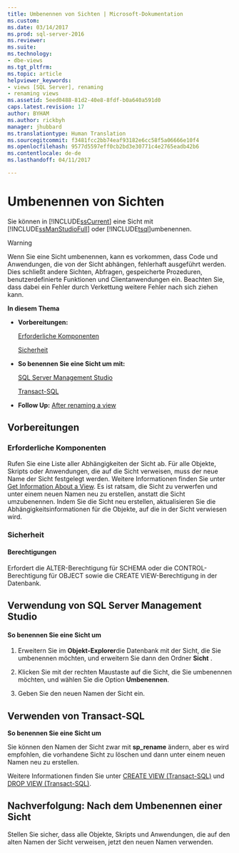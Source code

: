 ```yaml
---
title: Umbenennen von Sichten | Microsoft-Dokumentation
ms.custom: 
ms.date: 03/14/2017
ms.prod: sql-server-2016
ms.reviewer: 
ms.suite: 
ms.technology:
- dbe-views
ms.tgt_pltfrm: 
ms.topic: article
helpviewer_keywords:
- views [SQL Server], renaming
- renaming views
ms.assetid: 5eed0488-81d2-40e8-8fdf-b0a640a591d0
caps.latest.revision: 17
author: BYHAM
ms.author: rickbyh
manager: jhubbard
ms.translationtype: Human Translation
ms.sourcegitcommit: f3481fcc2bb74eaf93182e6cc58f5a06666e10f4
ms.openlocfilehash: 9577d5597eff0cb2bd3e30771c4e2765eadb42b6
ms.contentlocale: de-de
ms.lasthandoff: 04/11/2017

---
```

# <a name="rename-views"></a>Umbenennen von Sichten
  Sie können in [!INCLUDE[ssCurrent](../../includes/sscurrent-md.md)] eine Sicht mit [!INCLUDE[ssManStudioFull](../../includes/ssmanstudiofull-md.md)] oder [!INCLUDE[tsql](../../includes/tsql-md.md)]umbenennen.  
  
> [!WARNING]  
>  Wenn Sie eine Sicht umbenennen, kann es vorkommen, dass Code und Anwendungen, die von der Sicht abhängen, fehlerhaft ausgeführt werden. Dies schließt andere Sichten, Abfragen, gespeicherte Prozeduren, benutzerdefinierte Funktionen und Clientanwendungen ein. Beachten Sie, dass dabei ein Fehler durch Verkettung weitere Fehler nach sich ziehen kann.  
  
 **In diesem Thema**  
  
-   **Vorbereitungen:**  
  
     [Erforderliche Komponenten](#Prerequisites)  
  
     [Sicherheit](#Security)  
  
-   **So benennen Sie eine Sicht um mit:**  
  
     [SQL Server Management Studio](#SSMSProcedure)  
  
     [Transact-SQL](#TsqlProcedure)  
  
-   **Follow Up:**  [After renaming a view](#FollowUp)  
  
##  <a name="BeforeYouBegin"></a> Vorbereitungen  
  
###  <a name="Prerequisites"></a> Erforderliche Komponenten  
 Rufen Sie eine Liste aller Abhängigkeiten der Sicht ab. Für alle Objekte, Skripts oder Anwendungen, die auf die Sicht verweisen, muss der neue Name der Sicht festgelegt werden. Weitere Informationen finden Sie unter [Get Information About a View](../../relational-databases/views/get-information-about-a-view.md). Es ist ratsam, die Sicht zu verwerfen und unter einem neuen Namen neu zu erstellen, anstatt die Sicht umzubenennen. Indem Sie die Sicht neu erstellen, aktualisieren Sie die Abhängigkeitsinformationen für die Objekte, auf die in der Sicht verwiesen wird.  
  
###  <a name="Security"></a> Sicherheit  
  
####  <a name="Permissions"></a> Berechtigungen  
 Erfordert die ALTER-Berechtigung für SCHEMA oder die CONTROL-Berechtigung für OBJECT sowie die CREATE VIEW-Berechtigung in der Datenbank.  
  
##  <a name="SSMSProcedure"></a> Verwendung von SQL Server Management Studio  
  
#### <a name="to-rename-a-view"></a>So benennen Sie eine Sicht um  
  
1.  Erweitern Sie im **Objekt-Explorer**die Datenbank mit der Sicht, die Sie umbenennen möchten, und erweitern Sie dann den Ordner **Sicht** .  
  
2.  Klicken Sie mit der rechten Maustaste auf die Sicht, die Sie umbenennen möchten, und wählen Sie die Option **Umbenennen**.  
  
3.  Geben Sie den neuen Namen der Sicht ein.  
  
##  <a name="TsqlProcedure"></a> Verwenden von Transact-SQL  
 **So benennen Sie eine Sicht um**  
  
 Sie können den Namen der Sicht zwar mit **sp_rename** ändern, aber es wird empfohlen, die vorhandene Sicht zu löschen und dann unter einem neuen Namen neu zu erstellen.  
  
 Weitere Informationen finden Sie unter [CREATE VIEW &#40;Transact-SQL&#41;](../../t-sql/statements/create-view-transact-sql.md) und [DROP VIEW &#40;Transact-SQL&#41;](../../t-sql/statements/drop-view-transact-sql.md).  
  
##  <a name="FollowUp"></a> Nachverfolgung: Nach dem Umbenennen einer Sicht  
 Stellen Sie sicher, dass alle Objekte, Skripts und Anwendungen, die auf den alten Namen der Sicht verweisen, jetzt den neuen Namen verwenden.  
  
  
